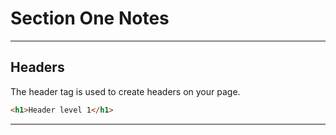 
# Section One Notes

---

## Headers

The header tag is used to create headers on your page.

```html
<h1>Header level 1</h1>
```

---
